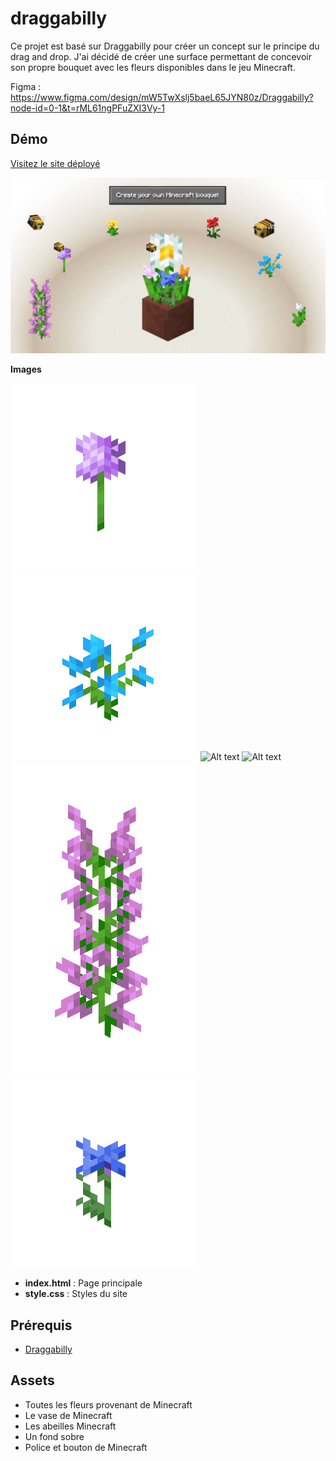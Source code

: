 # draggabilly

Ce projet est basé sur Draggabilly pour créer un concept sur le principe du drag and drop.
J'ai décidé de créer une surface permettant de concevoir son propre bouquet avec les fleurs disponibles dans le jeu Minecraft.

Figma : https://www.figma.com/design/mW5TwXslj5baeL65JYN80z/Draggabilly?node-id=0-1&t=rML61ngPFuZXI3Vy-1

## Démo

[Visitez le site déployé](https://shalshouli.github.io/draggabilly2//)

![Alt text](images/maquette_bouquet.png)

**Images** 

![Alt text](images/Allium.webp)
![Alt text](images/Blue_Orchid.webp)
![Alt text](images/Vase.webp)
![Alt text](images/bee.gif)
![Alt text](images/Lilac.webp)
![Alt text](images/Cornflower.webp)

- **index.html** : Page principale
- **style.css** : Styles du site

## Prérequis

- [Draggabilly](https://draggabilly.desandro.com//)

## Assets

- Toutes les fleurs provenant de Minecraft
- Le vase de Minecraft
- Les abeilles Minecraft
- Un fond sobre 
- Police et bouton de Minecraft